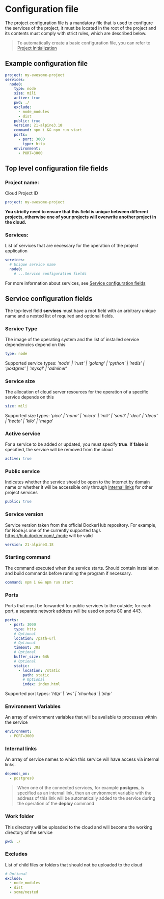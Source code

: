 # Configuration file

The project configuration file is a mandatory file that is used to configure the services of the project, it must be located in the root of the project and its contents must comply with strict rules, which are described below.

> To automatically create a basic configuration file, you can refer to [Project Initialization](./GettingStarted.md#project_initialization)

## Example configuration file

```yml
project: my-awesome-project
services:
  node0:
    type: node
    size: mili
    active: true
    pwd: ./
    exclude:
      - node_modules
      - dist
    public: true
    version: 21-alpine3.18
    command: npm i && npm run start
    ports:
      - port: 3000
        type: http
    environment:
      - PORT=3000
```

## Top level configuration file fields

### Project name:

Cloud Project ID

```yml
project: my-awesome-project
```

**You strictly need to ensure that this field is unique between different projects, otherwise one of your projects will overwrite another project in the cloud.**

### Services:

List of services that are necessary for the operation of the project application

```yml
services:
  # Unique service name
  node0:
    # ...Service configuration fields
```

For more information about services, see [Service configuration fields](./ConfigFile.md#service_configuration_fields)

## Service configuration fields

The top-level field **services** must have a root field with an arbitrary unique name and a nested list of required and optional fields.

### Service Type

The image of the operating system and the list of installed service dependencies depend on this

```yml
type: node
```

Supported service types: _'node' | 'rust' | 'golang' | 'python' | 'redis' | 'postgres' | 'mysql' | 'adminer'_

### Service size

The allocation of cloud server resources for the operation of a specific service depends on this

```yml
size: mili
```

Supported size types: _'pico' | 'nano' | 'micro' | 'mili' | 'santi' | 'deci' | 'deca' | 'hecto' | 'kilo' | 'mega'_

### Active service

For a service to be added or updated, you must specify **true**. If **false** is specified, the service will be removed from the cloud

```yml
active: true
```

### Public service

Indicates whether the service should be open to the Internet by domain name or whether it will be accessible only through [Internal links](./ConfigFile.md#internal_links) for other project services

```yml
public: true
```

### Service version

Service version taken from the official DockerHub repository. For example, for Node.js one of the currently supported tags https://hub.docker.com/_/node will be valid

```yml
version: 21-alpine3.18
```

### Starting command

The command executed when the service starts. Should contain installation and build commands before running the program if necessary.

```yml
command: npm i && npm run start
```

### Ports

Ports that must be forwarded for public services to the outside; for each port, a separate network address will be used on ports 80 and 443.

```yml
ports:
  - port: 3000
    type: http
    # Optional
    location: /path-url
    # Optional
    timeout: 30s
    # Optional
    buffer_size: 64k
    # Optional
    static:
      - location: /static
        path: static
        # Optional
        index: index.html
```

Supported port types: _'http' | 'ws' | 'chunked' | 'php'_

### Environment Variables

An array of environment variables that will be available to processes within the service

```yml
environment:
  - PORT=3000
```

### Internal links

An array of service names to which this service will have access via internal links.

```yml
depends_on:
  - postgres0
```

> When one of the connected services, for example **postgres**, is specified as an internal link, then an environment variable with the address of this link will be automatically added to the service during the operation of the **deploy** command

### Work folder

This directory will be uploaded to the cloud and will become the working directory of the service

```yml
pwd: ./
```

### Excludes

List of child files or folders that should not be uploaded to the cloud

```yml
# Optional
exclude:
  - node_modules
  - dist
  - some/nested
```
